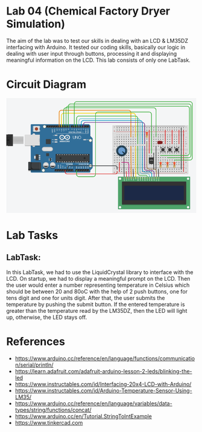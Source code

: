 # Lab 04 (Chemical Factory Dryer Simulation)

The aim of the lab was to test our skills in dealing with an LCD & LM35DZ interfacing with Arduino. It tested our coding skills, basically our logic in dealing with user input through buttons, processing it and displaying meaningful information on the LCD.
This lab consists of only one LabTask.

# Circuit Diagram

<p align="center">
    <img src="Images/cd.png" />
</p>

# Lab Tasks

## LabTask:
In this LabTask, we had to use the LiquidCrystal library to interface with the LCD. On startup, we had to display a meaningful prompt on the LCD. Then the user would enter a number representing temperature in Celsius which should be between 20 and 80oC with the help of 2 push buttons, one for tens digit and one for units digit. After that, the user submits the temperature by pushing the submit button. If the entered temperature is greater than the temperature read by the LM35DZ, then the LED will light up, otherwise, the LED stays off.

# References
- https://www.arduino.cc/reference/en/language/functions/communication/serial/println/
- https://learn.adafruit.com/adafruit-arduino-lesson-2-leds/blinking-the-led
- https://www.instructables.com/id/Interfacing-20x4-LCD-with-Arduino/
- https://www.instructables.com/id/Arduino-Temperature-Sensor-Using-LM35/
- https://www.arduino.cc/reference/en/language/variables/data-types/string/functions/concat/
- https://www.arduino.cc/en/Tutorial.StringToIntExample
- https://www.tinkercad.com
